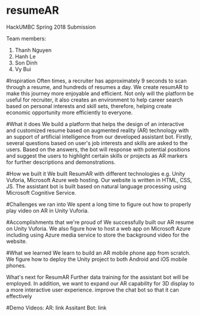 # resumeAR

HackUMBC Spring 2018 Submission

Team members:
1. Thanh Nguyen
2. Hanh Le
3. Son Dinh
4. Vy Bui

#Inspiration
Often times, a recruiter has approximately 9 seconds to scan through a resume, and hundreds of resumes a day. We create resumAR to make this journey more enjoyable and efficient. Not only will the platform be useful for recruiter, it also creates an environment to help career search based on personal interests and skill sets, therefore, helping create economic opportunity more efficiently to everyone.

#What it does
We build a platform that helps the design of an interactive and customized resume based on augmented reality (AR) technology with an support of artificial intelligence from our developed assistant bot. Firstly, several questions based on user's job interests and skills are asked to the users. Based on the answers, the bot will response with potential positions and suggest the users to highlight certain skills or projects as AR markers for further descriptions and demonstrations.

#How we built it
We built ResumAR with different technologies e.g. Unity Vuforia, Microsoft Azure web hosting. Our website is written in HTML, CSS, JS. The assistant bot is built based on natural language processing using Microsoft Cognitive Service.

#Challenges we ran into
We spent a long time to figure out how to properly play video on AR in Unity Vuforia.

#Accomplishments that we're proud of
We successfully built our AR resume on Unity Vuforia. We also figure how to host a web app on Microsoft Azure including using Azure media service to store the background video for the website.

#What we learned
We learn to build an AR mobile phone app from scratch. We figure how to deploy the Unity project to both Android and iOS mobile phones.

What's next for ResumAR
Further data training for the assistant bot will be employed. In addition, we want to expand our AR capability for 3D display to a more interactive user experience. improve the chat bot so that it can effectively

#Demo Videos:
AR: link Assitant Bot: link
